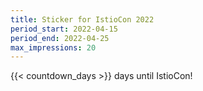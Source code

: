 ```yaml
---
title: Sticker for IstioCon 2022
period_start: 2022-04-15
period_end: 2022-04-25
max_impressions: 20
---
```


{{< countdown_days >}} days until IstioCon!
